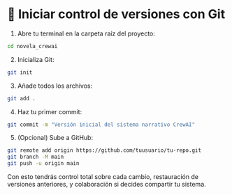 # 🚀 Iniciar control de versiones con Git

1. Abre tu terminal en la carpeta raíz del proyecto:

```bash
cd novela_crewai
```

2. Inicializa Git:

```bash
git init
```

3. Añade todos los archivos:

```bash
git add .
```

4. Haz tu primer commit:

```bash
git commit -m "Versión inicial del sistema narrativo CrewAI"
```

5. (Opcional) Sube a GitHub:

```bash
git remote add origin https://github.com/tuusuario/tu-repo.git
git branch -M main
git push -u origin main
```

Con esto tendrás control total sobre cada cambio, restauración de versiones anteriores, y colaboración si decides compartir tu sistema.
